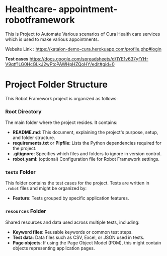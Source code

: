 # Healthcare- appointment-robotframework
This is Project to Automate Various scenarios of Cura Health care services which is used to make various appointments.

Website Link : https://katalon-demo-cura.herokuapp.com/profile.php#login

**Test cases**
https://docs.google.com/spreadsheets/d/1YE1v637yfYH-V9qtf1LG0HcGLkJ2wPtoPAWHpHZQoHY/edit#gid=0

# Project Folder Structure

This Robot Framework project is organized as follows:

### Root Directory
The main folder where the project resides. It contains:
- **README.md**: This document, explaining the project's purpose, setup, and folder structure.
- **requirements.txt** or **Pipfile**: Lists the Python dependencies required for the project.
- **.gitignore**: Specifies which files and folders to ignore in version control.
- **robot.yaml**: (optional) Configuration file for Robot Framework settings.

### `tests` Folder
This folder contains the test cases for the project. Tests are written in `.robot` files and might be organized by:
- **Feature**: Tests grouped by specific application features.

### `resources` Folder
Shared resources and data used across multiple tests, including:
- **Keyword files**: Reusable keywords or common test steps.
- **Test data**: Data files such as CSV, Excel, or JSON used in tests.
- **Page objects**: If using the Page Object Model (POM), this might contain objects representing application pages.
  
